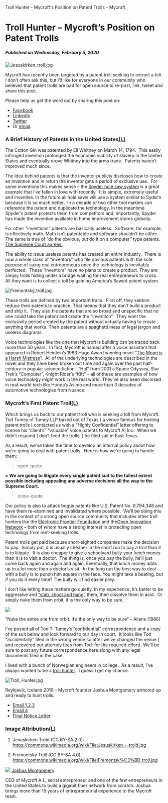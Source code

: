 Troll Hunter - Mycroft's Position on Patent Trolls - Mycroft

# Troll Hunter – Mycroft’s Position on Patent Trolls

##### Published on Wednesday, February 5, 2020

![Jesuskirken_troll.jpg](../_resources/6ec85a1bdb75e4c95a936d8838e9a4b6.jpg)

Mycroft has recently been targeted by a patent troll seeking to extract a toll. I don’t often ask this, but I’d like for everyone in our community who believes that patent trolls are bad for open source to re-post, link, tweet and share this post.

Please help us get the word out by sharing this post on:

- [Facebook](https://www.facebook.com/sharer/sharer.php?u=https%3A//mycroft.ai/blog/troll-hunter-mycrofts-position-on-patent-trolls)
- [LinkedIn](https://www.linkedin.com/shareArticle?mini=true&url=https%3A//mycroft.ai/blog/troll-hunter-mycrofts-position-on-patent-trolls&title=Mycroft%20AI%20is%20being%20targeted%20by%20a%20patent%20troll&summary=&source=)
- [Twitter](https://twitter.com/intent/tweet?text=Mycroft%20AI%20is%20being%20targeted%20by%20a%20patent%20troll%20and%20they%20are%20fighting%20back%20https%3A//mycroft.ai/blog/troll-hunter-mycrofts-position-on-patent-trolls%20%23OpenSource%20%23TrollHunters)
- Or [email](https://mycroft.ai/blog/troll-hunter-mycrofts-position-on-patent-trolls/mailto:?subject=Mycroft%20AI%20is%20being%20targeted%20by%20a%20patent%20troll&body=Hey,%20I%20just%20found%20out%20that%20Mycroft%20AI%20is%20being%20targeted%20by%20a%20patent%20troll.%20%0A%0ACheck%20it%20out%3A%20%0Ahttps%3A//mycroft.ai/blog/troll-hunter-mycrofts-position-on-patent-trolls).

### A Brief History of Patents in the United States[(L)](https://mycroft.ai/blog/troll-hunter-mycrofts-position-on-patent-trolls/#a-brief-history-of-patents-in-the-united-states)

The Cotton Gin was patented by Eli Whitney on March 14, 1794.  This easily infringed invention prolonged the economic viability of slavery in the United States and eventually drove Whitney into the arms trade.  Patents haven’t improved much since.

The idea behind patents is that the inventor publicly discloses how to create an invention and in return the inventor gets a period of exclusive use.  For some inventions this makes sense – the [Spyder hole saw system](http://spyderproducts.com/tools/hole-saws-arbors/) is a great example that I’ve fallen in love with recently.  It is simple, extremely useful and inventive. In the future all hole saws will use a system similar to Syder’s because it is so much better.  In a decade or two other tool makers can reference the patent and duplicate the technology. In the meantime Spyder’s patent protects them from competitors and, importantly, Spyder has made the invention available in home improvement stores globally.

For other “inventions” patents are basically useless.  Software, for example, is effectively math. Math isn’t patentable and software shouldn’t be either.  The same is true of “do the obvious, but do it on a computer” type patents. [The Supreme Court agrees.](https://arstechnica.com/tech-policy/2014/06/supreme-court-smashes-do-it-on-a-computer-patents-in-9-0-opinion/)

The ability to issue useless patents has created an entire industry.  There is now a whole class of “inventors” who file obvious patents with the sole purpose of suing real entrepreneurs once the technology is inevitably perfected.  These “inventors” have no plans to create a product. They are simply trolls hiding under a bridge waiting for real entrepreneurs to cross. All they want is to collect a toll by gaming America’s flawed patent system.

![Fremontský_troll.jpg](../_resources/772f81e9ea616f8030728619fc3734e9.jpg)

These trolls are defined by two important traits.  First off, they seldom reduce their patents to practice. That means that they don’t build a product and ship it.  They also file patents that are so broad and unspecific that no one could take the patent and create the “invention”.  They want the exclusivity period created by the patent without actually having to create anything that works. Their patents are a spaghetti mess of legal jargon and useless diagrams.

Voice technologies like the one that Mycroft is building can be traced back more than 50 years.  In fact, Mycroft is named after a voice assistant that appeared in Robert Heinlein’s 1963 Hugo Award winning novel “[The Moon is a Harsh Mistress](https://www.amazon.com/Moon-Harsh-Mistress-MASTERWORKS-Author/dp/B00GX3RT7A/ref=tmm_hrd_swatch_0?_encoding=UTF8&qid=1580855328&sr=8-1)”.  All of the underlying technologies are described in the novel and they have been broken out time and again over the past half-century in popular science fiction.  “Hal” from 2001 a Space Odyssey, Star Trek’s “Computer”, Knight Rider’s “Kitt” – all of these are examples of how voice technology might work in the real world. They’ve also been disclosed in real-world tech like Honda’s Asimo and more than 3 decades of automotive technologies from Nuance.

### Mycroft’s First Patent Troll[(L)](https://mycroft.ai/blog/troll-hunter-mycrofts-position-on-patent-trolls/#mycrofts-first-patent-troll)

Which brings us back to our patent troll who is seeking a toll from Mycroft. Tod Tumey of Tumey LLP based out of Texas ( a venue famous for hosting patent trolls ) contacted us with a “Highly Confidential” letter offering to license his “client’s” “valuable” voice patents to Mycroft AI Inc.  When we didn’t respond ( don’t feed the trolls! ) he filed suit in East Texas.

As a result, we’ve taken the time to develop an internal policy about how we’re going to deal with patent trolls.  Here is how we’re going to handle them:

> open-quote

**> We are going to litigate every single patent suit to the fullest extent possible including appealing any adverse decisions all the way to the Supreme Court.**

> close-quote

Our policy is also to attack bogus patents like U.S. Patent No. 9,794,348 and have them re-examined and invalidated where possible.  We’ll be doing this in the context of a strong open source community that includes other troll hunters like the [Electronic Frontier Foundation](https://www.eff.org/) and the[Open Innovation Network](https://www.openinventionnetwork.com/) – both of whom have a strong interest in protecting open technology from rent-seeking trolls.

Patent trolls get paid because short-sighted companies make the decision to pay.  Simply put, it is usually cheaper in the short run to pay a troll than it is to litigate.  It is also cheaper to give a schoolyard bully your lunch money than it is to visit a doctor.  The thing is, once you pay the bully, he’ll just come back again and again and again. Eventually, that lunch money adds up to a lot more than a doctor’s visit.  In the long run the best way to deal with a bully is to punch him square in the face. You might take a beating, but if you do it every time? The bully will find easier prey.

I don’t like letting these matters go quietly. In my experience, it’s better to be aggressive and [“stab, shoot and hang”](https://arstechnica.com/information-technology/2014/02/its-dead-kansas-municipal-internet-ban-was-stabbed-shot-and-hanged/) them, then dissolve them in acid.  Or simply nuke them from orbit, it is the only way to be sure.

[![](https://img.youtube.com/vi/aCbfMkh940Q/0.jpg)](https://www.youtube.com/watch?v=aCbfMkh940Q)

“Nuke the entire site from orbit. It’s the only way to be sure” – Aliens (1986)

I’ve posted all of Tod T. Tumey’s “confidential” correspondence and a copy of the suit below and look forward to our day in court.  It looks like Tod “accidentally” filed in the wrong venue so after we’ve changed the venue ( and recovered our attorney fees from Tod  for the required effort). We’ll be sure to post any future correspondence here along with any legal documents filed in the case.

I lived with a bunch of Norwegian engineers in college.  As a result, I’ve always wanted to be a [troll hunter](https://www.youtube.com/watch?v=uvwEyHeRSvE).  I guess I get my chance.

![Troll_Hunter.jpg](../_resources/84484c456c4e4f13309009d18aad36df.jpg)

Reykjavik, Iceland 2019 – Mycroft founder Joshua Montgomery armored up and ready to hunt trolls.

- [Email 1,2,3](https://drive.google.com/open?id=158Rw8dAayb5ZwQjj9qXPfMvbQGahrlIz)
- [Email 4](https://drive.google.com/open?id=1nmpnIBveuNKJ94sv8ggm7NM7S5hkIYPb)
- [Final Notice Letter](https://drive.google.com/open?id=1EkCKautBFbVEmL631CKgATa4vvOr-_rh)

### Image Attribution[(L)](https://mycroft.ai/blog/troll-hunter-mycrofts-position-on-patent-trolls/#image-attribution)

1. Jesuskirken Trold (CC BY-SA 2.0): https://commons.wikimedia.org/wiki/File:Jesuskirken_-_trold.jpg

2. Fremontsky Troll (CC BY-SA 4.0): https://commons.wikimedia.org/wiki/File:Fremontsk%C3%BD_troll.jpg

![](../_resources/eab057d6bd7b667090faa791ee67f5cb.png)
[Joshua Montgomery](https://mycroft.ai/blog/author/oojoshua/)

CEO of Mycroft A.I., serial entrepreneur and one of the few entrepreneurs in the United States to build a gigabit fiber network from scratch. Joshua brings more than 15 years of entrepreneurial experience to the Mycroft team.